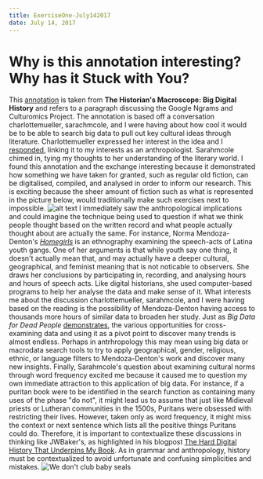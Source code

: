 ```yaml
---
title: ExerciseOne-July142017
date: July 14, 2017
---
```


# Why is this annotation interesting? Why has it Stuck with You?
This [annotation](https://hyp.is/t_s6HGNoEee4b5NOu6aMMA/www.themacroscope.org/?page_id=599) is taken from **The Historian's Macroscope: Big Digital History** and refers to a paragraph discussing the Google Ngrams and Culturomics Project. The annotation is based off a conversation charlottemueller, sarachmcole, and I were having about how cool it would be to be able to search big data to pull out key cultural ideas through literature. Charlottemueller expressed her interest in the idea and I [responded](https://hyp.is/t_s6HGNoEee4b5NOu6aMMA/www.themacroscope.org/?page_id=599), linking it to my interests as an anthropologist. Sarahmcole chimed in, tying my thoughts to her understanding of the literary world. 
I found this annotation and the exchange interesting because it demonstrated how something we have taken for granted, such as regular old fiction, can be digitalised, compiled, and analysed in order to inform our research. This is exciting because the sheer amount of fiction such as what is represented in the picture below, would traditionally make such exercises next to impossible.
![alt text](https://c1.staticflickr.com/8/7294/9004993292_58782594d3_k.jpg)
I immediately saw the anthropological implications and could imagine the technique being used to question if what we think people thought based on the written record and what people actually thought about are actually the same. For instance, Norma Mendoza-Denton's [*Homegirls*](http://www.academia.edu/1148314/Homegirls_Language_and_Cultural_Practice_Among_Latina_Youth_Gangs_New_Directions_in_Ethnography_) is an ethnography examining the speech-acts of Latina youth gangs. One of her arguments is that while youth say one thing, it doesn't actually mean that, and may actually have a deeper cultural, geographical, and feminist meaning that is not noticable to observers. She draws her conclusions by participating in, recording, and analysing hours and hours of speech acts. Like digital historians, she used computer-based programs to help her analyse the data and make sense of it. What interests me about the discussion charlottemueller, sarahmcole, and I were having based on the reading is the possibility of Mendoza-Denton having access to thousands more hours of similar data to broaden her study. 
Just as *Big Data for Dead People* [demonstrates](https://via.hypothes.is/http://historyonics.blogspot.com/2013/12/big-data-for-dead-people-digital.html), the various opportunities for cross-examining data and using it as a pivot point to discover many trends is almost endless. Perhaps in antrhropology this may mean using big data or macrodata search tools to try to apply geographical, gender, religious, ethnic, or language filters to Mendoza-Denton's work and discover many new insights. 
Finally, Sarahmcole's question about examining cultural norms through word frequency excited me because it caused me to question my own immediate attraction to this application of big data. For instance, if a puritan book were to be identified in the search function as containing many uses of the phase "do not", it might lead us to assume that just like Midieval priests or Lutheran communities in the 1500s, Puritans were obsessed with restricting their lives. However, taken only as word frequency, it might miss the context or next sentence which lists all the positive things Puritans could do. Therefore, it is important to contextualize these discussions in thinking like JWBaker's, as highlighted in his blogpost [The Hard Digital History That Underpins My Book](https://hyp.is/Hk5wTGP4EeeiVC9uOjdfQg/cradledincaricature.com/2017/06/06/the-hard-digital-history-that-underpins-my-book/). As in grammar and anthropology, history must be contextualized to avoid unfortunate and confusing simplicities and mistakes. 
![We don't club baby seals](https://c1.staticflickr.com/9/8603/30088824650_5ff1f5af64_z.jpg)